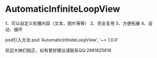 # AutomaticInfiniteLoopView
1、可以自定义轮播内容（文本，图片等等）
2、完全复用
3、方便拓展 
4、自动、循环

pod引入方法
pod 'AutomaticInfiniteLoopView', '~> 1.0.0'

欢迎大神们指正，如有更好建议请联系QQ:2981825618
